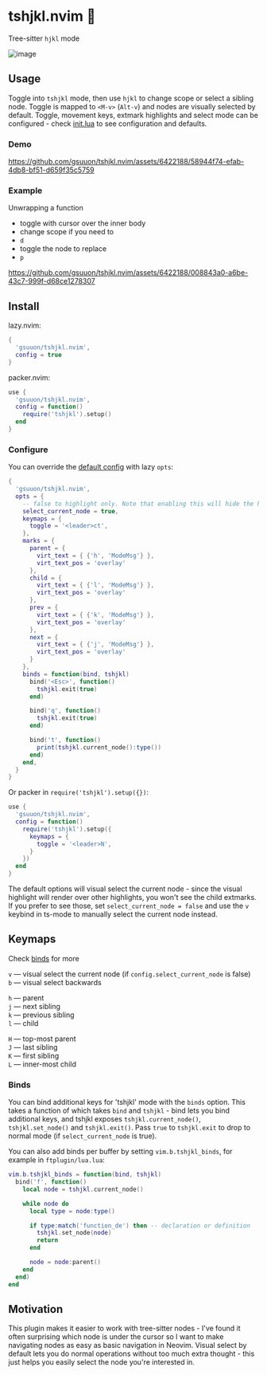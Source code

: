 # tshjkl.nvim 🌳

Tree-sitter `hjkl` mode

![image](https://github.com/gsuuon/tshjkl.nvim/assets/6422188/e1942195-dd08-44e8-9db3-2209a4ea4943)

## Usage
Toggle into `tshjkl` mode, then use `hjkl` to change scope or select a sibling node. Toggle is mapped to `<M-v>` (`Alt-v`) and nodes are visually selected by default. Toggle, movement keys, extmark highlights and select mode can be configured - check [init.lua](lua/tshjkl/init.lua) to see configuration and defaults. 

### Demo
https://github.com/gsuuon/tshjkl.nvim/assets/6422188/58944f74-efab-4db8-bf51-d659f35c5759

### Example
Unwrapping a function  
- toggle with cursor over the inner body
- change scope if you need to
- `d`
- toggle the node to replace
- `p`  

https://github.com/gsuuon/tshjkl.nvim/assets/6422188/008843a0-a6be-43c7-999f-d68ce1278307


## Install

lazy.nvim:
```lua
{
  'gsuuon/tshjkl.nvim',
  config = true
}
```

packer.nvim:
```lua
use {
  'gsuuon/tshjkl.nvim',
  config = function()
    require('tshjkl').setup()
  end
}
```

### Configure
You can override the [default config](lua/tshjkl/init.lua) with lazy `opts`:
```lua
{
  'gsuuon/tshjkl.nvim',
  opts = {
    -- false to highlight only. Note that enabling this will hide the highlighting of child nodes
    select_current_node = true,
    keymaps = {
      toggle = '<leader>ct',
    },
    marks = {
      parent = {
        virt_text = { {'h', 'ModeMsg'} },
        virt_text_pos = 'overlay'
      },
      child = {
        virt_text = { {'l', 'ModeMsg'} },
        virt_text_pos = 'overlay'
      },
      prev = {
        virt_text = { {'k', 'ModeMsg'} },
        virt_text_pos = 'overlay'
      },
      next = {
        virt_text = { {'j', 'ModeMsg'} },
        virt_text_pos = 'overlay'
      }
    },
    binds = function(bind, tshjkl)
      bind('<Esc>', function()
        tshjkl.exit(true)
      end)

      bind('q', function()
        tshjkl.exit(true)
      end)

      bind('t', function()
        print(tshjkl.current_node():type())
      end)
    end,
  }
}
```

Or packer in `require('tshjkl').setup({})`:

```lua
use {
  'gsuuon/tshjkl.nvim',
  config = function()
    require('tshjkl').setup({
      keymaps = {
        toggle = '<leader>N',
      }
    })
  end
}
```

The default options will visual select the current node - since the visual highlight will render over other highlights, you won't see the child extmarks. If you prefer to see those, set `select_current_node = false` and use the `v` keybind in ts-mode to manually select the current node instead.

## Keymaps
Check [binds](https://github.com/gsuuon/tshjkl.nvim/blob/9c608e4a70c69a4ab0e01f22a2f507106491c4af/lua/tshjkl/init.lua#L326) for more

`v` — visual select the current node (if `config.select_current_node` is false)  
`b` — visual select backwards  

`h` — parent  
`j` — next sibling  
`k` — previous sibling  
`l` — child  

`H` — top-most parent  
`J` — last sibling  
`K` — first sibling  
`L` — inner-most child  

### Binds
You can bind additional keys for 'tshjkl' mode with the `binds` option. This takes a function of which takes `bind` and `tshjkl` - bind lets you bind additional keys, and tshjkl exposes `tshjkl.current_node()`, `tshjkl.set_node()` and `tshjkl.exit()`. Pass `true` to `tshjkl.exit` to drop to normal mode (if `select_current_node` is true).

You can also add binds per buffer by setting `vim.b.tshjkl_binds`, for example in `ftplugin/lua.lua`:
```lua
vim.b.tshjkl_binds = function(bind, tshjkl)
  bind('f', function()
    local node = tshjkl.current_node()

    while node do
      local type = node:type()

      if type:match('function_de') then -- declaration or definition
        tshjkl.set_node(node)
        return
      end

      node = node:parent()
    end
  end)
end
```

## Motivation
This plugin makes it easier to work with tree-sitter nodes - I've found it often surprising which node is under the cursor so I want to make navigating nodes as easy as basic navigation in Neovim. Visual select by default lets you do normal operations without too much extra thought - this just helps you easily select the node you're interested in.
